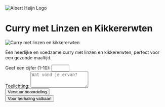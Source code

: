 <html lang="nl">
<head>
    <meta charset="UTF-8">
    <meta name="viewport" content="width=device-width, initial-scale=1.0">
    <title>Gezond curry recept</title>
    <script src="https://cdn.tailwindcss.com"></script>
</head>
<body class="bg-blue-50 flex justify-center items-center min-h-screen">
    <div class="bg-white p-6 rounded-lg shadow-lg text-center max-w-lg">
        <img src="https://1000logos.net/wp-content/uploads/2024/09/Albert-Heijn-Emblem.png" alt="Albert Heijn Logo" class="w-24 mx-auto mb-4">
        <h1 class="text-2xl font-bold text-blue-700">Curry met Linzen en Kikkererwten</h1>
        <img src="https://ohmyfoodness.nl/wp-content/uploads/2019/04/linzen_kikkererwten-madras-feat.jpg" alt="Curry met linzen en kikkererwten" class="w-full h-auto rounded-lg mt-4">
        <p class="text-gray-600 mt-2">Een heerlijke en voedzame curry met linzen en kikkererwten, perfect voor een gezonde maaltijd.</p>
        <div class="mt-4">
            <label for="rating" class="block text-gray-700">Geef een cijfer (1-10):</label>
            <input type="number" id="rating" min="1" max="10" class="border rounded p-2 w-20 text-center">
        </div>
        <div class="mt-4">
            <label for="feedback" class="block text-gray-700">Toelichting:</label>
            <textarea id="feedback" rows="3" class="border rounded p-2 w-full" placeholder="Wat vond je ervan?"></textarea>
        </div>
        <div class="mt-4">
            <button onclick="submitFeedback()" class="bg-blue-500 text-white px-4 py-2 rounded-lg hover:bg-blue-600">Verstuur beoordeling</button>
        </div>
        <div class="mt-4">
            <button onclick="repeatDish()" class="bg-green-500 text-white px-4 py-2 rounded-lg hover:bg-green-600">Voor herhaling vatbaar!</button>
        </div>
        <p id="message" class="text-gray-700 mt-3"></p>
    </div>
    <script>
        function submitFeedback() {
            const rating = document.getElementById('rating').value;
            const feedback = document.getElementById('feedback').value;
            const message = document.getElementById('message');
            if (rating < 1 || rating > 10 || rating === "") {
                message.textContent = 'Geef een cijfer tussen 1 en 10.';
                message.style.color = 'red';
                return;
            }
            message.textContent = `Bedankt voor je beoordeling! Je gaf een ${rating}/10.\nToelichting: ${feedback}`;
            message.style.color = 'green';
        }
        function repeatDish() {
            document.getElementById('message').textContent = 'Leuk dat je dit gerecht opnieuw wilt maken!';
            document.getElementById('message').style.color = 'blue';
        }
    </script>
</body>
</html>
